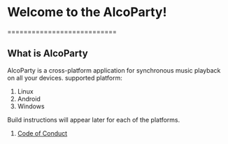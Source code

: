 # Welcome to the AlcoParty!
===========================

## What is AlcoParty
AlcoParty is a cross-platform application for synchronous music playback on all your devices.
supported platform: 
1. Linux
2. Android 
3. Windows 

Build instructions will appear later for each of the platforms.

1. [Code of Conduct](doc/CODE_OF_CONDUCT.md)
